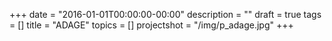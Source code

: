 +++
date = "2016-01-01T00:00:00-00:00"
description = ""
draft = true
tags = []
title = "ADAGE"
topics = []
projectshot = "/img/p_adage.jpg"
+++

